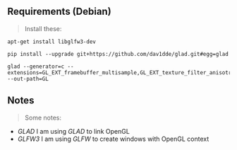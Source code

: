 ## Requirements (Debian)
> Install these:

    apt-get install libglfw3-dev

    pip install --upgrade git+https://github.com/dav1dde/glad.git#egg=glad

    glad --generator=c --extensions=GL_EXT_framebuffer_multisample,GL_EXT_texture_filter_anisotropic --out-path=GL

## Notes
> Some notes:
* *GLAD* I am using *GLAD* to link OpenGL
* *GLFW3* I am using *GLFW* to create windows with OpenGL context
